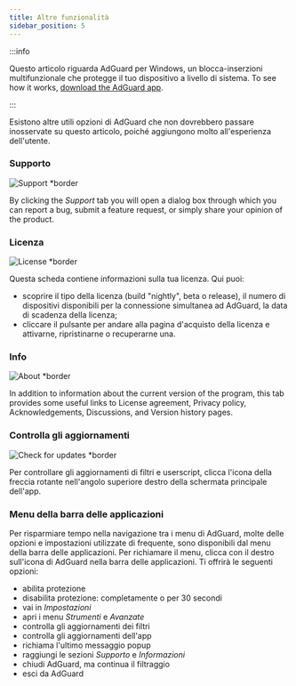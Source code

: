 ```yaml
---
title: Altre funzionalità
sidebar_position: 5
---
```


:::info

Questo articolo riguarda AdGuard per Windows, un blocca-inserzioni multifunzionale che protegge il tuo dispositivo a livello di sistema. To see how it works, [download the AdGuard app](https://agrd.io/download-kb-adblock).

:::

Esistono altre utili opzioni di AdGuard che non dovrebbero passare inosservate su questo articolo, poiché aggiungono molto all'esperienza dell'utente.

### Supporto

![Support \*border](https://cdn.adtidy.org/content/kb/ad_blocker/windows/other_features/support.png)

By clicking the _Support_ tab you will open a dialog box through which you can report a bug, submit a feature request, or simply share your opinion of the product.

### Licenza

![License \*border](https://cdn.adtidy.org/content/kb/ad_blocker/windows/other_features/license.png)

Questa scheda contiene informazioni sulla tua licenza. Qui puoi:

- scoprire il tipo della licenza (build "nightly", beta o release), il numero di dispositivi disponibili per la connessione simultanea ad AdGuard, la data di scadenza della licenza;
- cliccare il pulsante per andare alla pagina d'acquisto della licenza e attivarne, ripristinarne o recuperarne una.

### Info

![About \*border](https://cdn.adtidy.org/content/kb/ad_blocker/windows/other_features/about.png)

In addition to information about the current version of the program, this tab provides some useful links to License agreement, Privacy policy, Acknowledgements, Discussions, and Version history pages.

### Controlla gli aggiornamenti

![Check for updates \*border](https://cdn.adtidy.org/content/kb/ad_blocker/windows/other_features/updates.png)

Per controllare gli aggiornamenti di filtri e userscript, clicca l'icona della freccia rotante nell'angolo superiore destro della schermata principale dell'app.

### Menu della barra delle applicazioni

Per risparmiare tempo nella navigazione tra i menu di AdGuard, molte delle opzioni e impostazioni utilizzate di frequente, sono disponibili dal menu della barra delle applicazioni. Per richiamare il menu, clicca con il destro sull'icona di AdGuard nella barra delle applicazioni. Ti offrirà le seguenti opzioni:

- abilita protezione
- disabilita protezione: completamente o per 30 secondi
- vai in _Impostazioni_
- apri i menu _Strumenti_ e _Avanzate_
- controlla gli aggiornamenti dei filtri
- controlla gli aggiornamenti dell'app
- richiama l'ultimo messaggio popup
- raggiungi le sezioni _Supporto_ e _Informazioni_
- chiudi AdGuard, ma continua il filtraggio
- esci da AdGuard
